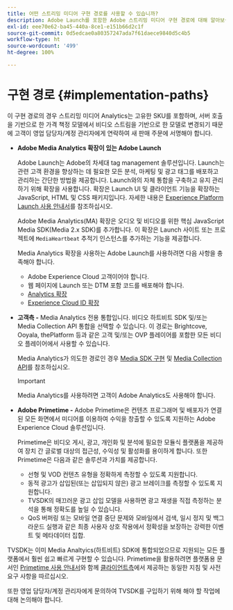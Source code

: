 ```yaml
---
title: 어떤 스트리밍 미디어 구현 경로를 사용할 수 있습니까?
description: Adobe Launch를 포함한 Adobe 스트리밍 미디어 구현 경로에 대해 알아보십시오.
exl-id: eee70e62-ba45-440a-8ce1-e151b66d2c1f
source-git-commit: 0d5edcae0a80357247ada7f61daece9840d5c4b5
workflow-type: ht
source-wordcount: '499'
ht-degree: 100%

---
```


# 구현 경로 {#implementation-paths}

이 구현 경로의 경우 스트리밍 미디어 Analytics는 고유한 SKU를 포함하며, 서버 호출을 기반으로 한 가격 책정 모델에서 비디오 스트림을 기반으로 한 모델로 변경되기 때문에 고객이 영업 담당자/계정 관리자에게 연락하여 새 판매 주문에 서명해야 합니다.

* **Adobe Media Analytics 확장이 있는 Adobe Launch**

   Adobe Launch는 Adobe의 차세대 tag management 솔루션입니다. Launch는 관련 고객 환경을 향상하는 데 필요한 모든 분석, 마케팅 및 광고 태그를 배포하고 관리하는 간단한 방법을 제공합니다. Launch와의 자체 통합을 구축하고 유지 관리하기 위해 확장을 사용합니다. 확장은 Launch UI 및 클라이언트 기능을 확장하는 JavaScript, HTML 및 CSS 패키지입니다. 자세한 내용은 [Experience Platform Launch 사용 안내서](https://experienceleague.adobe.com/docs/launch/using/overview.html?lang=kr)를 참조하십시오.

   Adobe Media Analytics(MA) 확장은 오디오 및 비디오를 위한 핵심 JavaScript Media SDK(Media 2.x SDK)를 추가합니다. 이 확장은 Launch 사이트 또는 프로젝트에 `MediaHeartbeat` 추적기 인스턴스를 추가하는 기능을 제공합니다.

   Media Analytics 확장을 사용하는 Adobe Launch를 사용하려면 다음 사항을 충족해야 합니다.
   * Adobe Experience Cloud 고객이어야 합니다.
   * 웹 페이지에 Launch 또는 DTM 포함 코드를 배포해야 합니다.
   * [Analytics 확장](https://experienceleague.adobe.com/docs/launch/using/extensions-ref/adobe-extension/analytics-extension/overview.html?lang=kr)
   * [Experience Cloud ID 확장](https://experienceleague.adobe.com/docs/launch/using/extensions-ref/adobe-extension/id-service-extension/overview.html?lang=kr)


* **고객측 -** Media Analytics 전용 통합입니다. 비디오 하트비트 SDK 및/또는 Media Collection API 통합을 선택할 수 있습니다. 이 경로는 Brightcove, Ooyala, thePlatform 등과 같은 고객 및/또는 OVP 플레이어를 포함한 모든 비디오 플레이어에서 사용할 수 있습니다.

   Media Analytics가 의도한 경로인 경우 [Media SDK 구현](/help/sdk-implement/setup/setup-overview.md) 및 [Media Collection API](/help/media-collection-api/mc-api-overview.md)를 참조하십시오.

   >[!IMPORTANT]
   >
   >Media Analytics를 사용하려면 고객이 Adobe Analytics도 사용해야 합니다.

* **Adobe Primetime -** Adobe Primetime은 컨텐츠 프로그래머 및 배포자가 연결된 모든 화면에서 미디어를 이용하여 수익을 창출할 수 있도록 지원하는 Adobe Experience Cloud 솔루션입니다.

   Primetime은 비디오 게시, 광고, 개인화 및 분석에 필요한 모듈식 플랫폼을 제공하여 장치 간 글로벌 대상의 접근성, 수익성 및 활성화를 용이하게 합니다. 또한 Primetime은 다음과 같은 솔루션과 가치를 제공합니다.

   * 선형 및 VOD 컨텐츠 유형을 정확하게 측정할 수 있도록 지원합니다.
   * 동적 광고가 삽입된(또는 삽입되지 않은) 광고 브레이크를 측정할 수 있도록 지원합니다.
   * TVSDK의 매끄러운 광고 삽입 모델을 사용하면 광고 재생을 직접 측정하는 분석을 통해 정확도를 높일 수 있습니다.
   * QoS 버퍼링 또는 모바일 연결 중단 문제와 모바일에서 검색, 일시 정지 및 백그라운드 실행과 같은 최종 사용자 상호 작용에서 정확성을 보장하는 강력한 이벤트 및 메타데이터 집합.

<!--
   * Integrated support for Nielsen DTVR (linear) with ID3 metadata and DCR with CMS metadata.
-->

TVSDK는 이미 Media Analtyics(하트비트) SDK에 통합되었으므로 지원되는 모든 플랫폼에서 훨씬 쉽고 빠르게 구현할 수 있습니다. <!--Primetime also supports the partnership with Nielsen.--> Primetime을 활용하려면 플랫폼용 문서인 [Primetime 사용 안내서](https://helpx.adobe.com/kr/primetime/user-guide.html)와 함께 [클라이언트측](/help/intro-to-ava/implementation-paths/client-side-path.md)에서 제공하는 동일한 지침 및 사전 요구 사항을 따르십시오.

또한 영업 담당자/계정 관리자에게 문의하여 TVSDK를 구입하기 위해 해야 할 작업에 대해 논의해야 합니다.
